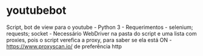 # youtubebot
Script, bot de view para o youtube - Python 3 - Requerimentos - selenium; requests; socket - Necessário WebDriver na pasta do script e uma lista com proxies, pois o script verefica a proxy, para saber se ela está ON - https://www.proxyscan.io/ de preferência http
